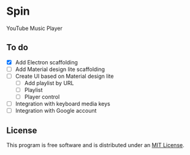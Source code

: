 # Spin

YouTube Music Player

## To do

- [x] Add Electron scaffolding
- [ ] Add Material design lite scaffolding
- [ ] Create UI based on Material design lite
  - [ ] Add playlist by URL
  - [ ] Playlist
  - [ ] Player control
- [ ] Integration with keyboard media keys
- [ ] Integration with Google account

## License

This program is free software and is distributed under an [MIT License](LICENSE.md).
